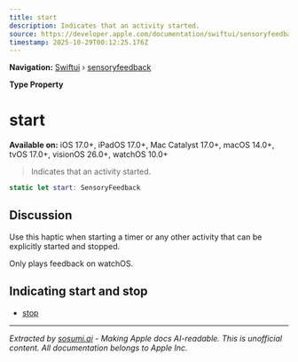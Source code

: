 ```yaml
---
title: start
description: Indicates that an activity started.
source: https://developer.apple.com/documentation/swiftui/sensoryfeedback/start
timestamp: 2025-10-29T00:12:25.176Z
---
```


**Navigation:** [Swiftui](/documentation/swiftui) › [sensoryfeedback](/documentation/swiftui/sensoryfeedback)

**Type Property**

# start

**Available on:** iOS 17.0+, iPadOS 17.0+, Mac Catalyst 17.0+, macOS 14.0+, tvOS 17.0+, visionOS 26.0+, watchOS 10.0+

> Indicates that an activity started.

```swift
static let start: SensoryFeedback
```

## Discussion

Use this haptic when starting a timer or any other activity that can be explicitly started and stopped.

Only plays feedback on watchOS.

## Indicating start and stop

- [stop](/documentation/swiftui/sensoryfeedback/stop)

---

*Extracted by [sosumi.ai](https://sosumi.ai) - Making Apple docs AI-readable.*
*This is unofficial content. All documentation belongs to Apple Inc.*
